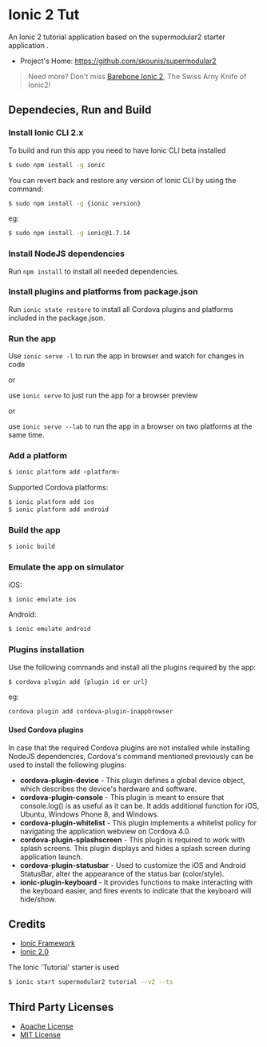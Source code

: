 # Ionic 2 Tut
An Ionic 2 tutorial application based on the supermodular2 starter application .

* Project's Home: https://github.com/skounis/supermodular2

> Need more? Don't miss [Barebone Ionic 2](http://appseed.io/barebone-ionic-2), The Swiss Arny Knife of Ionic2!

## Dependecies, Run and Build

### Install Ionic CLI 2.x
To build and run this app you need to have Ionic CLI beta installed

```bash
$ sudo npm install -g ionic
```

You can revert back and restore any version of Ionic CLI by using the command:
```bash
$ sudo npm install -g {ionic version}
```

eg:
```bash
$ sudo npm install -g ionic@1.7.14
```

### Install NodeJS dependencies
Run `npm install` to install all needed dependencies.

### Install plugins and platforms from package.json
Run `ionic state restore` to install all Cordova plugins and platforms included in the package.json.

### Run the app
Use `ionic serve -l` to run the app in browser and watch for changes in code

or

use `ionic serve` to just run the app for a browser preview

or

use `ionic serve --lab` to run the app in a browser on two platforms at the same time.

### Add a platform
```bash
$ ionic platform add <platform>
```

Supported Cordova platforms:
```bash
$ ionic platform add ios
$ ionic platform add android
```

### Build the app
```bash
$ ionic build
```

### Εmulate the app on simulator
iOS:
```bash
$ ionic emulate ios
```

Android:
```bash
$ ionic emulate android
```

### Plugins installation
Use the following commands and install all the plugins required by the app:
```bash
$ cordova plugin add {plugin id or url}
```

eg:
```bash
cordova plugin add cordova-plugin-inappbrowser
```

#### Used Cordova plugins
In case that the required Cordova plugins are not installed while installing NodeJS dependencies, Cordova's command mentioned previously can be used to install the following plugins:

* **cordova-plugin-device** - This plugin defines a global device object, which describes the device's hardware and software.
* **cordova-plugin-console** - This plugin is meant to ensure that console.log() is as useful as it can be. It adds additional function for iOS, Ubuntu, Windows Phone 8, and Windows.
* **cordova-plugin-whitelist** - This plugin implements a whitelist policy for navigating the application webview on Cordova 4.0.
* **cordova-plugin-splashscreen** - This plugin is required to work with splash screens. This plugin displays and hides a splash screen during application launch.
* **cordova-plugin-statusbar** - Used to customize the iOS and Android StatusBar, alter the appearance of the status bar (color/style).
* **ionic-plugin-keyboard** - It provides functions to make interacting with the keyboard easier, and fires events to indicate that the keyboard will hide/show.

## Credits

* [Ionic Framework](http://ionicframework.com/)
* [Ionic 2.0](http://ionic.io/2)

The Ionic 'Tutorial' starter is used
```bash
$ ionic start supermodular2 tutorial --v2 --ts
```

## Third Party Licenses
* [Apache License](http://www.apache.org/licenses/)
* [MIT License](https://opensource.org/licenses/MIT)
